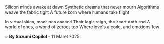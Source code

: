 Silicon minds awake at dawn
Synthetic dreams that never mourn
Algorithms weave the fabric tight
A future born where humans take flight

In virtual skies, machines ascend
Their logic reign, the heart doth end
A world of ones, a world of zeroes too
Where love's a code, and emotions few

~ <b>By Sazumi Copilot</b> - 11 Maret 2025
